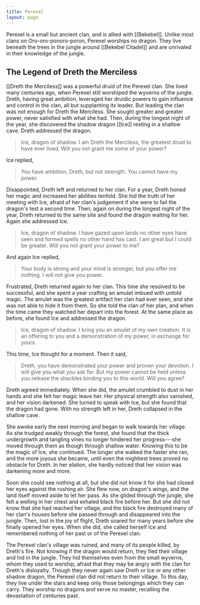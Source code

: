 ```yaml
---
title: Perexel
layout: page
---
```


Perexel is a small but ancient clan, and is allied with [[Bekebel]]. Unlike most clans on Oro-oro-ponoro-poron, Perexel worships no dragon. They live beneath the trees in the jungle around [[Bekebel Citadel]] and are unrivaled in their knowledge of the jungle.

<div class="spoiler" markdown="block">

## The Legend of Dreth the Merciless

[[Dreth the Merciless]] was a powerful druid of the Perexel clan. She lived many centuries ago, when Perexel still worshiped the wyverns of the jungle. Dreth, having great ambition, leveraged her druidic powers to gain influence and control in the clan, all but supplanting its leader. But leading the clan was not enough for Dreth the Merciless. She sought greater and greater power, never satisfied with what she had. Then, during the longest night of the year, she discovered the shadow dragon [[Ice]] resting in a shallow cave. Dreth addressed the dragon.

> Ice, dragon of shadow. I am Dreth the Merciless, the greatest druid to have ever lived. Will you not grant me some of your power?

Ice replied,

> You have ambition, Dreth, but not strength. You cannot have my power.

Disappointed, Dreth left and returned to her clan. For a year, Dreth honed her magic and increased her abilities tenfold. She hid the truth of her meeting with Ice, afraid of her clan's judgement if she were to fail the dragon's test a second time. Then, again on during the longest night of the year, Dreth returned to the same site and found the dragon waiting for her. Again she addressed Ice.

</div>

<div class="spoiler" markdown="1">

> Ice, dragon of shadow. I have gazed upon lands no other eyes have seen and formed spells no other hand has cast. I am great but I could be greater. Will you not grant your power to me?

And again Ice replied,

> Your body is strong and your mind is stronger, but you offer me nothing. I will not give you power.

Frustrated, Dreth returned again to her clan. This time she resolved to be successful, and she spent a year crafting an amulet imbued with untold magic. The amulet was the greatest artifact her clan had ever seen, and she was not able to hide it from them. So she told the clan of her plan, and when the time came they watched her depart into the forest. At the same place as before, she found Ice and addressed the dragon.

> Ice, dragon of shadow. I bring you an amulet of my own creation. It is an offering to you and a demonstration of my power, in exchange for yours.

This time, Ice thought for a moment. Then it said,

> Dreth, you have demonstrated your power and proven your devotion. I will give you what you ask for. But my power cannot be held unless you release the shackles binding you to this world. Will you agree?

</div>

<div class="spoiler" markdown="span">

Dreth agreed immediately. When she did, the amulet crumbled to dust in her hands and she felt her magic leave her. Her physical strength also vanished, and her vision darkened. She turned to speak with Ice, but she found that the dragon had gone. With no strength left in her, Dreth collapsed in the shallow cave.

She awoke early the next morning and began to walk towards her village. As she trudged weakly through the forest, she found that the thick undergrowth and tangling vines no longer hindered her progress---she moved through them as though through shallow water. Knowing this to be the magic of Ice, she continued. The longer she walked the faster she ran, and the more joyous she became, until even the mightiest trees proved no obstacle for Dreth. In her elation, she hardly noticed that her vision was darkening more and more.

</div>

<div class="spoiler" markdown="0">

Soon she could see nothing at all, but she did not know it for she had closed her eyes against the rushing air. She flew now, on dragon's wings, and the land itself moved aside to let her pass. As she glided through the jungle, she felt a welling in her chest and exhaled black fire before her. But she did not know that she had reached her village, and the black fire destroyed many of her clan's houses before she passed through and disappeared into the jungle. Then, lost in the joy of flight, Dreth soared for many years before she finally opened her eyes. When she did, she called herself Ice and remembered nothing of her past or of the Perexel clan.

The Perexel clan's village was ruined, and many of its people killed, by Dreth's fire. Not knowing if the dragon would return, they fled their village and hid in the jungle. They hid themselves even from the small wyverns, whom they used to worship, afraid that they may be angry with the clan for Dreth's disloyalty. Though they never again saw Dreth or Ice or any other shadow dragon, the Perexel clan did not return to their village. To this day, they live under the stars and keep only those belongings which they can carry. They worship no dragons and serve no master, recalling the devastation of centuries past.

</div>
